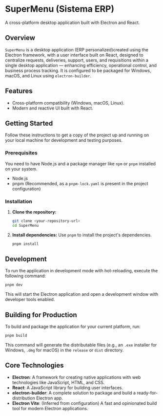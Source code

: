 # SuperMenu (Sistema ERP)

A cross-platform desktop application built with Electron and React.

## Overview

`SuperMenu` is a desktop application (ERP personalized)created using the Electron framework, with a user interface built on React, designed to centralize requests, deliveries, support, users, and requisitions within a single desktop application — enhancing efficiency, operational control, and business process tracking. It is configured to be packaged for Windows, macOS, and Linux using `electron-builder`.

## Features

- Cross-platform compatibility (Windows, macOS, Linux).
- Modern and reactive UI built with React.

## Getting Started

Follow these instructions to get a copy of the project up and running on your local machine for development and testing purposes.

### Prerequisites

You need to have Node.js and a package manager like `npm` or `pnpm` installed on your system.

- Node.js
- pnpm (Recommended, as a `pnpm-lock.yaml` is present in the project configuration)

### Installation

1.  **Clone the repository:**
    ```sh
    git clone <your-repository-url>
    cd SuperMenu
    ```

2.  **Install dependencies:**
    Use `pnpm` to install the project's dependencies.
    ```sh
    pnpm install
    ```

## Development

To run the application in development mode with hot-reloading, execute the following command:

```sh
pnpm dev
```

This will start the Electron application and open a development window with developer tools enabled.

## Building for Production

To build and package the application for your current platform, run:

```sh
pnpm build
```

This command will generate the distributable files (e.g., an `.exe` installer for Windows, `.dmg` for macOS) in the `release` or `dist` directory.

## Core Technologies

- **Electron**: A framework for creating native applications with web technologies like JavaScript, HTML, and CSS.
- **React**: A JavaScript library for building user interfaces.
- **electron-builder**: A complete solution to package and build a ready-for-distribution Electron app.
- **Electron Vite**: (Inferred from configuration) A fast and opinionated build tool for modern Electron applications.
